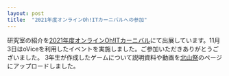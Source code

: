 ```yaml
---
layout: post
title:  "2021年度オンラインOh!ITカーニバルへの参加"
---
```


研究室の紹介を[2021年度オンラインOh!ITカーニバル](https://www.oit.ac.jp/is/ohit2021/)にて出展しています。11月3日はoViceを利用したイベントを実施しました。ご参加いただきありがとうございました。
3年生が作成したゲームについて説明資料や動画を[北山祭](https://softwarereliabilitylab.github.io/kitayamasai/)のページにアップロードしました。